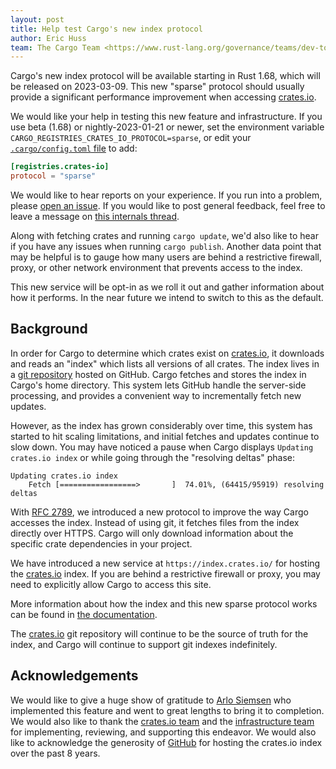 ```yaml
---
layout: post
title: Help test Cargo's new index protocol
author: Eric Huss
team: The Cargo Team <https://www.rust-lang.org/governance/teams/dev-tools#cargo>
---
```


Cargo's new index protocol will be available starting in Rust 1.68, which will be released on 2023-03-09.
This new "sparse" protocol should usually provide a significant performance improvement when accessing [crates.io].

We would like your help in testing this new feature and infrastructure.
If you use beta (1.68) or nightly-2023-01-21 or newer, set the environment variable `CARGO_REGISTRIES_CRATES_IO_PROTOCOL=sparse`, or edit your [`.cargo/config.toml` file](https://doc.rust-lang.org/cargo/reference/config.html) to add:

```toml
[registries.crates-io]
protocol = "sparse"
```

We would like to hear reports on your experience.
If you run into a problem, please [open an issue](https://github.com/rust-lang/cargo/issues/new?assignees=&labels=C-bug&template=bug_report.yml).
If you would like to post general feedback, feel free to leave a message on [this internals thread](https://internals.rust-lang.org/t/cargo-sparse-protocol-feedback-thread/18234).

Along with fetching crates and running `cargo update`, we'd also like to hear if you have any issues when running `cargo publish`.
Another data point that may be helpful is to gauge how many users are behind a restrictive firewall, proxy, or other network environment that prevents access to the index.

This new service will be opt-in as we roll it out and gather information about how it performs.
In the near future we intend to switch to this as the default.

## Background

In order for Cargo to determine which crates exist on [crates.io], it downloads and reads an "index" which lists all versions of all crates.
The index lives in a [git repository](https://github.com/rust-lang/crates.io-index/) hosted on GitHub.
Cargo fetches and stores the index in Cargo's home directory.
This system lets GitHub handle the server-side processing, and provides a convenient way to incrementally fetch new updates.

However, as the index has grown considerably over time, this system has started to hit scaling limitations, and initial fetches and updates continue to slow down. You may have noticed a pause when Cargo displays `Updating crates.io index` or while going through the "resolving deltas" phase:

```
Updating crates.io index
    Fetch [=================>       ]  74.01%, (64415/95919) resolving deltas
```

With [RFC 2789](https://rust-lang.github.io/rfcs/2789-sparse-index.html), we introduced a new protocol to improve the way Cargo accesses the index.
Instead of using git, it fetches files from the index directly over HTTPS.
Cargo will only download information about the specific crate dependencies in your project.

We have introduced a new service at `https://index.crates.io/` for hosting the [crates.io] index.
If you are behind a restrictive firewall or proxy, you may need to explicitly allow Cargo to access this site.

More information about how the index and this new sparse protocol works can be found in [the documentation](https://doc.rust-lang.org/nightly/cargo/reference/registry-index.html#index-protocols).

The [crates.io] git repository will continue to be the source of truth for the index, and Cargo will continue to support git indexes indefinitely.

## Acknowledgements

We would like to give a huge show of gratitude to [Arlo Siemsen](https://github.com/arlosi) who implemented this feature and went to great lengths to bring it to completion.
We would also like to thank the [crates.io team](https://www.rust-lang.org/governance/teams/crates-io) and the [infrastructure team](https://www.rust-lang.org/governance/teams/infra) for implementing, reviewing, and supporting this endeavor.
We would also like to acknowledge the generosity of [GitHub](https://github.com/) for hosting the crates.io index over the past 8 years.

[crates.io]: https://crates.io
